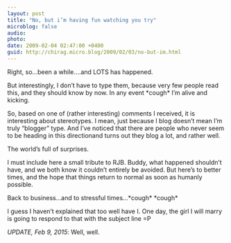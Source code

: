```yaml
---
layout: post
title: "No, but i’m having fun watching you try"
microblog: false
audio: 
photo: 
date: 2009-02-04 02:47:00 +0400
guid: http://chirag.micro.blog/2009/02/03/no-but-im.html
---
```

<p>Right, so…been a while….and LOTS has happened.</p>
<p>But interestingly, I don’t have to type them, because very few people read this, and they should know by now. In any event *cough* I’m alive and kicking.</p>
<p>So, based on one of (rather interesting) comments I received, it is interesting about stereotypes. I mean, just because I blog doesn’t mean I’m truly “blogger” type. And I’ve noticed that there are people who never seem to be heading in this directionand turns out they blog a lot, and rather well.</p>
<p>The world’s full of surprises.</p>
<p>I must include here a small tribute to RJB. Buddy, what happened shouldn’t have, and we both know it couldn’t entirely be avoided. But here’s to better times, and the hope that things return to normal as soon as humanly possible.</p>
<p>Back to business…and to stressful times…*cough* *cough*</p>
<p>I guess I haven’t explained that too well have I. One day, the girl I will marry is going to respond to that with the subject line =P</p>
<p><em>UPDATE, Feb 9, 2015</em>: Well, well.</p>
